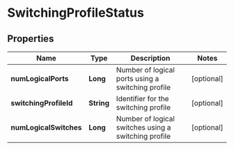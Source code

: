 # SwitchingProfileStatus

## Properties
Name | Type | Description | Notes
------------ | ------------- | ------------- | -------------
**numLogicalPorts** | **Long** | Number of logical ports using a switching profile |  [optional]
**switchingProfileId** | **String** | Identifier for the switching profile |  [optional]
**numLogicalSwitches** | **Long** | Number of logical switches using a switching profile |  [optional]
